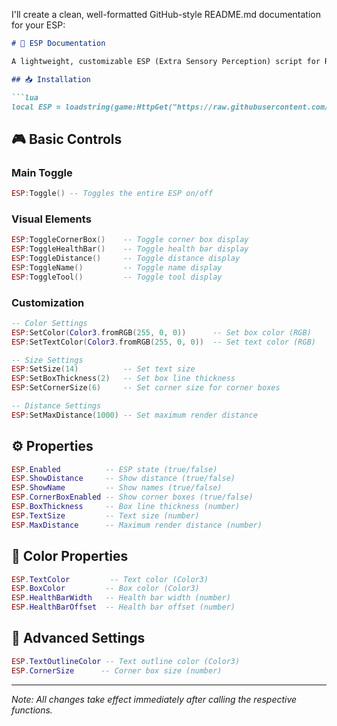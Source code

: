 I'll create a clean, well-formatted GitHub-style README.md documentation for your ESP:

```markdown
# 🎯 ESP Documentation

A lightweight, customizable ESP (Extra Sensory Perception) script for Roblox.

## 📥 Installation

```lua
local ESP = loadstring(game:HttpGet("https://raw.githubusercontent.com/GlockClipz/hookfunction/refs/heads/main/hookfunctionislethal.lua"))()
```

## 🎮 Basic Controls

### Main Toggle
```lua
ESP:Toggle() -- Toggles the entire ESP on/off
```

### Visual Elements
```lua
ESP:ToggleCornerBox()    -- Toggle corner box display
ESP:ToggleHealthBar()    -- Toggle health bar display
ESP:ToggleDistance()     -- Toggle distance display
ESP:ToggleName()         -- Toggle name display
ESP:ToggleTool()         -- Toggle tool display
```

### Customization
```lua
-- Color Settings
ESP:SetColor(Color3.fromRGB(255, 0, 0))      -- Set box color (RGB)
ESP:SetTextColor(Color3.fromRGB(255, 0, 0))  -- Set text color (RGB)

-- Size Settings
ESP:SetSize(14)          -- Set text size
ESP:SetBoxThickness(2)   -- Set box line thickness
ESP:SetCornerSize(6)     -- Set corner size for corner boxes

-- Distance Settings
ESP:SetMaxDistance(1000) -- Set maximum render distance
```

## ⚙️ Properties

```lua
ESP.Enabled          -- ESP state (true/false)
ESP.ShowDistance     -- Show distance (true/false)
ESP.ShowName         -- Show names (true/false)
ESP.CornerBoxEnabled -- Show corner boxes (true/false)
ESP.BoxThickness     -- Box line thickness (number)
ESP.TextSize         -- Text size (number)
ESP.MaxDistance      -- Maximum render distance (number)
```

## 🎨 Color Properties

```lua
ESP.TextColor         -- Text color (Color3)
ESP.BoxColor         -- Box color (Color3)
ESP.HealthBarWidth   -- Health bar width (number)
ESP.HealthBarOffset  -- Health bar offset (number)
```

## 🔧 Advanced Settings

```lua
ESP.TextOutlineColor -- Text outline color (Color3)
ESP.CornerSize      -- Corner box size (number)
```

---
*Note: All changes take effect immediately after calling the respective functions.*
```
